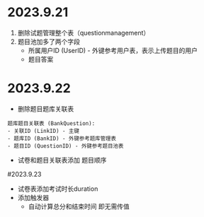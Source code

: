 # 2023.9.21
1. 删除试题管理整个表（questionmanagement）
2. 题目池加多了两个字段
    - 所属用户ID (UserID) - 外键参考用户表，表示上传题目的用户
    - 题目答案

# 2023.9.22
+  删除题目题库关联表
```
题库题目关联表 (BankQuestion):
- 关联ID (LinkID) - 主键
- 题库ID (BankID) - 外键参考题库管理表
- 题目ID (QuestionID) - 外键参考题目池表
```
+ 试卷和题目关联表添加 题目顺序

#2023.9.23
+ 试卷表添加考试时长duration
+ 添加触发器
    + 自动计算总分和结束时间 即无需传值